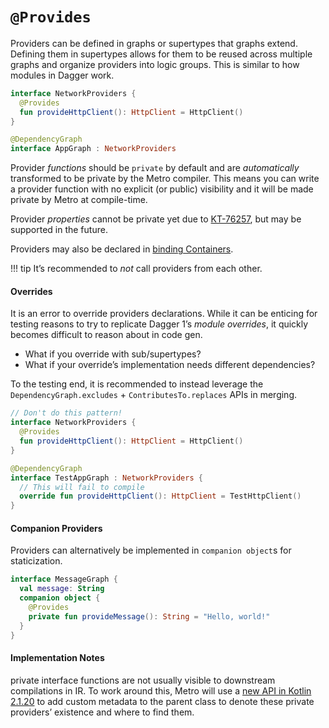 # `@Provides`

Providers can be defined in graphs or supertypes that graphs extend. Defining them in supertypes allows for them to be reused across multiple graphs and organize providers into logic groups. This is similar to how modules in Dagger work.

```kotlin
interface NetworkProviders {
  @Provides
  fun provideHttpClient(): HttpClient = HttpClient()
}

@DependencyGraph
interface AppGraph : NetworkProviders
```

Provider _functions_ should be `private` by default and are _automatically_ transformed to be private by the Metro compiler. This means you can write a provider function with no explicit (or public) visibility and it will be made private by Metro at compile-time.

Provider _properties_ cannot be private yet due to [KT-76257](https://youtrack.jetbrains.com/issue/KT-76257/), but may be supported in the future.

Providers may also be declared in [binding Containers](dependency-graphs.md#binding-containers).

!!! tip
    It’s recommended to *not* call providers from each other.

#### Overrides

It is an error to override providers declarations. While it can be enticing for testing reasons to try to replicate Dagger 1’s *module overrides*, it quickly becomes difficult to reason about in code gen.

* What if you override with sub/supertypes?
* What if your override’s implementation needs different dependencies?

To the testing end, it is recommended to instead leverage the `DependencyGraph.excludes` + `ContributesTo.replaces` APIs in merging.

```kotlin
// Don't do this pattern!
interface NetworkProviders {
  @Provides
  fun provideHttpClient(): HttpClient = HttpClient()
}

@DependencyGraph
interface TestAppGraph : NetworkProviders {
  // This will fail to compile
  override fun provideHttpClient(): HttpClient = TestHttpClient()
}
```

#### Companion Providers

Providers can alternatively be implemented in `companion object`s for staticization.

```kotlin
interface MessageGraph {
  val message: String
  companion object {
    @Provides
    private fun provideMessage(): String = "Hello, world!"
  }
}
```

#### Implementation Notes

private interface functions are not usually visible to downstream compilations in IR. To work around this, Metro will use a [new API in Kotlin 2.1.20](https://github.com/JetBrains/kotlin/blob/b2bceb12ef57664c4f9b168157c3a097a81a6e5f/compiler/ir/backend.common/src/org/jetbrains/kotlin/backend/common/extensions/IrGeneratedDeclarationsRegistrar.kt#L26) to add custom metadata to the parent class to denote these private providers’ existence and where to find them.
